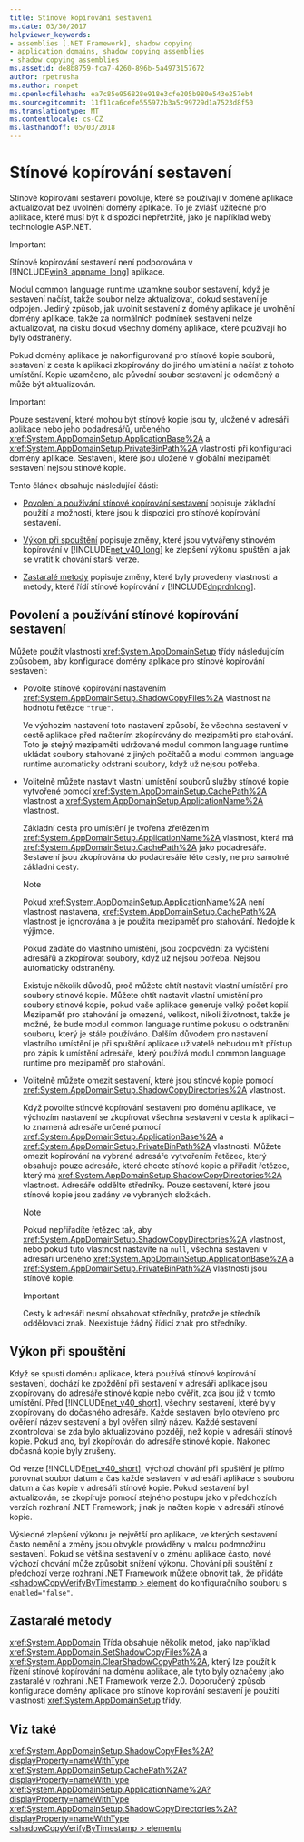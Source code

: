 ```yaml
---
title: Stínové kopírování sestavení
ms.date: 03/30/2017
helpviewer_keywords:
- assemblies [.NET Framework], shadow copying
- application domains, shadow copying assemblies
- shadow copying assemblies
ms.assetid: de8b8759-fca7-4260-896b-5a4973157672
author: rpetrusha
ms.author: ronpet
ms.openlocfilehash: ea7c85e956828e918e3cfe205b980e543e257eb4
ms.sourcegitcommit: 11f11ca6cefe555972b3a5c99729d1a7523d8f50
ms.translationtype: MT
ms.contentlocale: cs-CZ
ms.lasthandoff: 05/03/2018
---
```

# <a name="shadow-copying-assemblies"></a>Stínové kopírování sestavení
Stínové kopírování sestavení povoluje, které se používají v doméně aplikace aktualizovat bez uvolnění domény aplikace. To je zvlášť užitečné pro aplikace, které musí být k dispozici nepřetržitě, jako je například weby technologie ASP.NET.  
  
> [!IMPORTANT]
>  Stínové kopírování sestavení není podporována v [!INCLUDE[win8_appname_long](../../../includes/win8-appname-long-md.md)] aplikace.  
  
 Modul common language runtime uzamkne soubor sestavení, když je sestavení načíst, takže soubor nelze aktualizovat, dokud sestavení je odpojen. Jediný způsob, jak uvolnit sestavení z domény aplikace je uvolnění domény aplikace, takže za normálních podmínek sestavení nelze aktualizovat, na disku dokud všechny domény aplikace, které používají ho byly odstraněny.  
  
 Pokud domény aplikace je nakonfigurovaná pro stínové kopie souborů, sestavení z cesta k aplikaci zkopírovány do jiného umístění a načíst z tohoto umístění. Kopie uzamčeno, ale původní soubor sestavení je odemčený a může být aktualizován.  
  
> [!IMPORTANT]
>  Pouze sestavení, které mohou být stínové kopie jsou ty, uložené v adresáři aplikace nebo jeho podadresářů, určeného <xref:System.AppDomainSetup.ApplicationBase%2A> a <xref:System.AppDomainSetup.PrivateBinPath%2A> vlastnosti při konfiguraci domény aplikace. Sestavení, které jsou uložené v globální mezipaměti sestavení nejsou stínové kopie.  
  
 Tento článek obsahuje následující části:  
  
-   [Povolení a používání stínové kopírování sestavení](#EnablingAndUsing) popisuje základní použití a možnosti, které jsou k dispozici pro stínové kopírování sestavení.  
  
-   [Výkon při spouštění](#StartupPerformance) popisuje změny, které jsou vytvářeny stínovém kopírování v [!INCLUDE[net_v40_long](../../../includes/net-v40-long-md.md)] ke zlepšení výkonu spuštění a jak se vrátit k chování starší verze.  
  
-   [Zastaralé metody](#ObsoleteMethods) popisuje změny, které byly provedeny vlastnosti a metody, které řídí stínové kopírování v [!INCLUDE[dnprdnlong](../../../includes/dnprdnlong-md.md)].  
  
<a name="EnablingAndUsing"></a>   
## <a name="enabling-and-using-shadow-copying"></a>Povolení a používání stínové kopírování sestavení  
 Můžete použít vlastnosti <xref:System.AppDomainSetup> třídy následujícím způsobem, aby konfigurace domény aplikace pro stínové kopírování sestavení:  
  
-   Povolte stínové kopírování nastavením <xref:System.AppDomainSetup.ShadowCopyFiles%2A> vlastnost na hodnotu řetězce `"true"`.  
  
     Ve výchozím nastavení toto nastavení způsobí, že všechna sestavení v cestě aplikace před načtením zkopírovány do mezipaměti pro stahování. Toto je stejný mezipaměti udržované modul common language runtime ukládat soubory stahované z jiných počítačů a modul common language runtime automaticky odstraní soubory, když už nejsou potřeba.  
  
-   Volitelně můžete nastavit vlastní umístění souborů služby stínové kopie vytvořené pomocí <xref:System.AppDomainSetup.CachePath%2A> vlastnost a <xref:System.AppDomainSetup.ApplicationName%2A> vlastnost.  
  
     Základní cesta pro umístění je tvořena zřetězením <xref:System.AppDomainSetup.ApplicationName%2A> vlastnost, která má <xref:System.AppDomainSetup.CachePath%2A> jako podadresáře. Sestavení jsou zkopírována do podadresáře této cesty, ne pro samotné základní cesty.  
  
    > [!NOTE]
    >  Pokud <xref:System.AppDomainSetup.ApplicationName%2A> není vlastnost nastavena, <xref:System.AppDomainSetup.CachePath%2A> vlastnost je ignorována a je použita mezipaměť pro stahování. Nedojde k výjimce.  
  
     Pokud zadáte do vlastního umístění, jsou zodpovědní za vyčištění adresářů a zkopírovat soubory, když už nejsou potřeba. Nejsou automaticky odstraněny.  
  
     Existuje několik důvodů, proč můžete chtít nastavit vlastní umístění pro soubory stínové kopie. Můžete chtít nastavit vlastní umístění pro soubory stínové kopie, pokud vaše aplikace generuje velký počet kopií. Mezipaměť pro stahování je omezená, velikost, nikoli životnost, takže je možné, že bude modul common language runtime pokusu o odstranění souboru, který je stále používáno. Dalším důvodem pro nastavení vlastního umístění je při spuštění aplikace uživatelé nebudou mít přístup pro zápis k umístění adresáře, který používá modul common language runtime pro mezipaměť pro stahování.  
  
-   Volitelně můžete omezit sestavení, které jsou stínové kopie pomocí <xref:System.AppDomainSetup.ShadowCopyDirectories%2A> vlastnost.  
  
     Když povolíte stínové kopírování sestavení pro doménu aplikace, ve výchozím nastavení se zkopírovat všechna sestavení v cesta k aplikaci – to znamená adresáře určené pomocí <xref:System.AppDomainSetup.ApplicationBase%2A> a <xref:System.AppDomainSetup.PrivateBinPath%2A> vlastnosti. Můžete omezit kopírování na vybrané adresáře vytvořením řetězec, který obsahuje pouze adresáře, které chcete stínové kopie a přiřadit řetězec, který má <xref:System.AppDomainSetup.ShadowCopyDirectories%2A> vlastnost. Adresáře oddělte středníky. Pouze sestavení, které jsou stínové kopie jsou zadány ve vybraných složkách.  
  
    > [!NOTE]
    >  Pokud nepřiřadíte řetězec tak, aby <xref:System.AppDomainSetup.ShadowCopyDirectories%2A> vlastnost, nebo pokud tuto vlastnost nastavíte na `null`, všechna sestavení v adresáři určeného <xref:System.AppDomainSetup.ApplicationBase%2A> a <xref:System.AppDomainSetup.PrivateBinPath%2A> vlastnosti jsou stínové kopie.  
  
    > [!IMPORTANT]
    >  Cesty k adresáři nesmí obsahovat středníky, protože je středník oddělovací znak. Neexistuje žádný řídicí znak pro středníky.  
  
<a name="StartupPerformance"></a>   
## <a name="startup-performance"></a>Výkon při spouštění  
 Když se spustí doménu aplikace, která používá stínové kopírování sestavení, dochází ke zpoždění při sestavení v adresáři aplikace jsou zkopírovány do adresáře stínové kopie nebo ověřit, zda jsou již v tomto umístění. Před [!INCLUDE[net_v40_short](../../../includes/net-v40-short-md.md)], všechny sestavení, které byly zkopírovány do dočasného adresáře. Každé sestavení bylo otevřeno pro ověření název sestavení a byl ověřen silný název. Každé sestavení zkontroloval se zda bylo aktualizováno později, než kopie v adresáři stínové kopie. Pokud ano, byl zkopírován do adresáře stínové kopie. Nakonec dočasná kopie byly zrušeny.  
  
 Od verze [!INCLUDE[net_v40_short](../../../includes/net-v40-short-md.md)], výchozí chování při spuštění je přímo porovnat soubor datum a čas každé sestavení v adresáři aplikace s souboru datum a čas kopie v adresáři stínové kopie. Pokud sestavení byl aktualizován, se zkopíruje pomocí stejného postupu jako v předchozích verzích rozhraní .NET Framework; jinak je načten kopie v adresáři stínové kopie.  
  
 Výsledné zlepšení výkonu je největší pro aplikace, ve kterých sestavení často nemění a změny jsou obvykle prováděny v malou podmnožinu sestavení. Pokud se většina sestavení v o změnu aplikace často, nové výchozí chování může způsobit snížení výkonu. Chování při spuštění z předchozí verze rozhraní .NET Framework můžete obnovit tak, že přidáte [ \<shadowCopyVerifyByTimestamp > element](../../../docs/framework/configure-apps/file-schema/runtime/shadowcopyverifybytimestamp-element.md) do konfiguračního souboru s `enabled="false"`.  
  
<a name="ObsoleteMethods"></a>   
## <a name="obsolete-methods"></a>Zastaralé metody  
 <xref:System.AppDomain> Třída obsahuje několik metod, jako například <xref:System.AppDomain.SetShadowCopyFiles%2A> a <xref:System.AppDomain.ClearShadowCopyPath%2A>, který lze použít k řízení stínové kopírování na doménu aplikace, ale tyto byly označeny jako zastaralé v rozhraní .NET Framework verze 2.0. Doporučený způsob konfigurace domény aplikace pro stínové kopírování sestavení je použití vlastnosti <xref:System.AppDomainSetup> třídy.  
  
## <a name="see-also"></a>Viz také  
 <xref:System.AppDomainSetup.ShadowCopyFiles%2A?displayProperty=nameWithType>  
 <xref:System.AppDomainSetup.CachePath%2A?displayProperty=nameWithType>  
 <xref:System.AppDomainSetup.ApplicationName%2A?displayProperty=nameWithType>  
 <xref:System.AppDomainSetup.ShadowCopyDirectories%2A?displayProperty=nameWithType>  
 [\<shadowCopyVerifyByTimestamp > elementu](../../../docs/framework/configure-apps/file-schema/runtime/shadowcopyverifybytimestamp-element.md)

